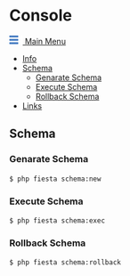 # Console

[![alt return](https://raw.githubusercontent.com/fiesta-framework/Art/master/pics/signs.png) Main Menu](https://github.com/fiesta-framework/Docs/tree/3.1/#index)


- [Info](#info)
- [Schema](#schema)
	- [Genarate Schema](#Genarate-Schema)
	- [Execute Schema](#execute-schema)
	- [Rollback Schema](#rollback-schema)
- [Links](#links)

## Schema

### Genarate Schema

	$ php fiesta schema:new

### Execute Schema

	$ php fiesta schema:exec

### Rollback Schema

	$ php fiesta schema:rollback